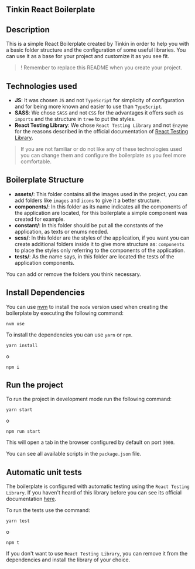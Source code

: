 ## Tinkin React Boilerplate 

## Description

This is a simple React Boilerplate created by Tinkin in order to help you with a basic folder structure and the configuration of some useful libraries. You can use it as a base for your project and customize it as you see fit.

>! Remember to replace this README when you create your project.

## Technologies used

* **JS**: It was chosen `JS` and not `TypeScript` for simplicity of configuration and for being more known and easier to use than `TypeScript`.
* **SASS**: We chose `SASS` and not `CSS` for the advantages it offers such as `imports` and the structure in `tree` to put the styles.
* **React Testing Library**: We chose `React Testing Library` and not `Enzyme` for the reasons described in the official documentation of [React Testing Library](https://testing-library.com/docs/react-testing-library/intro#the-problem).

> If you are not familiar or do not like any of these technologies used you can change them and configure the boilerplate as you feel more comfortable.

## Boilerplate Structure

* **assets/**: This folder contains all the images used in the project, you can add folders like `images` and `icons` to give it a better structure.
* **components/**: In this folder as its name indicates all the components of the application are located, for this boilerplate a simple component was created for example.
* **constant/**: In this folder should be put all the constants of the application, as texts or enums needed.
* **scss/**: In this folder are the styles of the application, if you want you can create additional folders inside it to give more structure as: `components` to place the styles only referring to the components of the application.
* **tests/**: As the name says, in this folder are located the tests of the application components.

You can add or remove the folders you think necessary.

## Install Dependencies

You can use [nvm](https://github.com/nvm-sh/nvm) to install the `node` version used when creating the boilerplate by executing the following command:

```
nvm use
```

To install the dependencies you can use `yarn` or `npm`.

```
yarn install
```
o
```
npm i
```

## Run the project

To run the project in development mode run the following command:

```
yarn start
```
o
```
npm run start
```

This will open a tab in the browser configured by default on port `3000`.

You can see all available scripts in the `package.json` file.

## Automatic unit tests

The boilerplate is configured with automatic testing using the `React Testing Library`. If you haven't heard of this library before you can see its official documentation [here](https://testing-library.com/docs/react-testing-library/intro).

To run the tests use the command:

```
yarn test
```
o
```
npm t
```

If you don't want to use `React Testing Library`, you can remove it from the dependencies and install the library of your choice.
